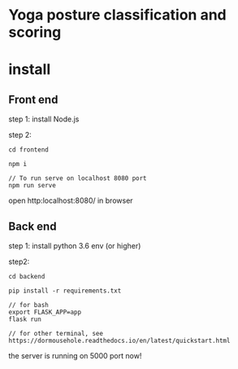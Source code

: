 # Yoga posture classification and scoring

# install

## Front end
step 1: install Node.js

step 2: 
```
cd frontend

npm i

// To run serve on localhost 8080 port
npm run serve
```
open http:localhost:8080/ in browser


## Back end
step 1: install python 3.6 env (or higher)

step2: 
```
cd backend

pip install -r requirements.txt

// for bash
export FLASK_APP=app
flask run

// for other terminal, see https://dormousehole.readthedocs.io/en/latest/quickstart.html

```

the server is running on 5000 port now!